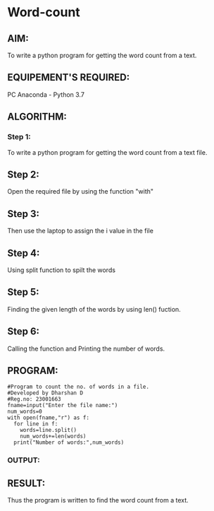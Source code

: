# Word-count
## AIM:
To write a python program for getting the word count from a text.
## EQUIPEMENT'S REQUIRED: 
PC
Anaconda - Python 3.7
## ALGORITHM: 
### Step 1:
To write a python program for getting the word count from a text file.
## Step 2:
Open the required file by using the function "with"
## Step 3:
Then use the laptop to assign the i value in the file
## Step 4:
Using split function to spilt the words
## Step 5:
Finding the given length of the words by using len() fuction.
## Step 6:
Calling the function and Printing the number of words.
## PROGRAM:
```
#Program to count the no. of words in a file.
#Developed by Dharshan D
#Reg.no: 23001663
fname=input("Enter the file name:")
num_words=0
with open(fname,"r") as f:
  for line in f:
    words=line.split()
    num_words+=len(words)
  print("Number of words:",num_words)
```
### OUTPUT:

## RESULT:
Thus the program is written to find the word count from a text.
